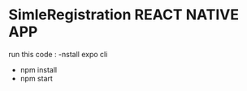 # SimleRegistration REACT NATIVE APP
 run this code : 
 -nstall expo cli 
- npm install
- npm start

